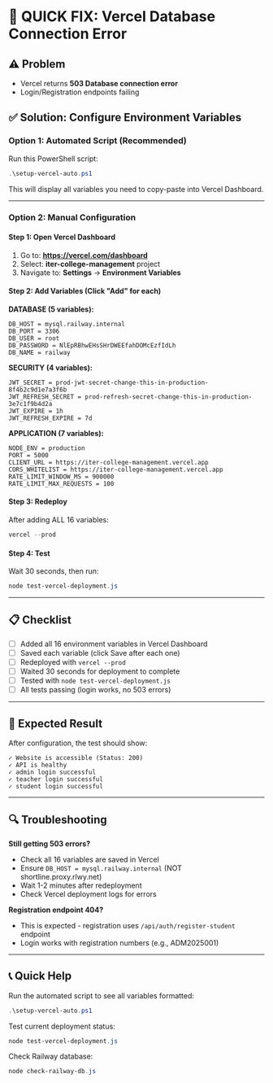 # 🔧 QUICK FIX: Vercel Database Connection Error

## ⚠️ Problem
- Vercel returns **503 Database connection error**
- Login/Registration endpoints failing

## ✅ Solution: Configure Environment Variables

### Option 1: Automated Script (Recommended)

Run this PowerShell script:
```powershell
.\setup-vercel-auto.ps1
```

This will display all variables you need to copy-paste into Vercel Dashboard.

---

### Option 2: Manual Configuration

#### Step 1: Open Vercel Dashboard
1. Go to: **https://vercel.com/dashboard**
2. Select: **iter-college-management** project
3. Navigate to: **Settings** → **Environment Variables**

#### Step 2: Add Variables (Click "Add" for each)

**DATABASE (5 variables):**
```
DB_HOST = mysql.railway.internal
DB_PORT = 3306
DB_USER = root
DB_PASSWORD = NlEpRBhwEHsSHrDWEEfahDOMcEzfIdLh
DB_NAME = railway
```

**SECURITY (4 variables):**
```
JWT_SECRET = prod-jwt-secret-change-this-in-production-8f4b2c9d1e7a3f6b
JWT_REFRESH_SECRET = prod-refresh-secret-change-this-in-production-3e7c1f9b4d2a
JWT_EXPIRE = 1h
JWT_REFRESH_EXPIRE = 7d
```

**APPLICATION (7 variables):**
```
NODE_ENV = production
PORT = 5000
CLIENT_URL = https://iter-college-management.vercel.app
CORS_WHITELIST = https://iter-college-management.vercel.app
RATE_LIMIT_WINDOW_MS = 900000
RATE_LIMIT_MAX_REQUESTS = 100
```

#### Step 3: Redeploy
After adding ALL 16 variables:
```powershell
vercel --prod
```

#### Step 4: Test
Wait 30 seconds, then run:
```powershell
node test-vercel-deployment.js
```

---

## 📋 Checklist

- [ ] Added all 16 environment variables in Vercel Dashboard
- [ ] Saved each variable (click Save after each one)
- [ ] Redeployed with `vercel --prod`
- [ ] Waited 30 seconds for deployment to complete
- [ ] Tested with `node test-vercel-deployment.js`
- [ ] All tests passing (login works, no 503 errors)

---

## 🎯 Expected Result

After configuration, the test should show:
```
✓ Website is accessible (Status: 200)
✓ API is healthy
✓ admin login successful
✓ teacher login successful
✓ student login successful
```

---

## 🔍 Troubleshooting

**Still getting 503 errors?**
- Check all 16 variables are saved in Vercel
- Ensure `DB_HOST = mysql.railway.internal` (NOT shortline.proxy.rlwy.net)
- Wait 1-2 minutes after redeployment
- Check Vercel deployment logs for errors

**Registration endpoint 404?**
- This is expected - registration uses `/api/auth/register-student` endpoint
- Login works with registration numbers (e.g., ADM2025001)

---

## 📞 Quick Help

Run the automated script to see all variables formatted:
```powershell
.\setup-vercel-auto.ps1
```

Test current deployment status:
```powershell
node test-vercel-deployment.js
```

Check Railway database:
```powershell
node check-railway-db.js
```
